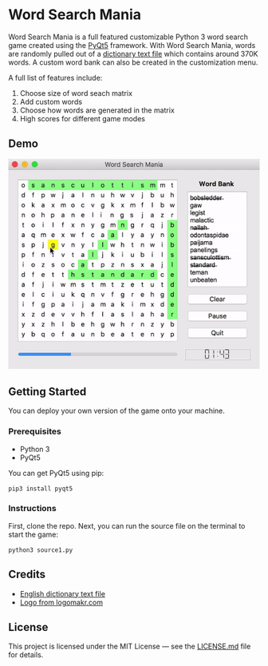 # Word Search Mania
Word Search Mania is a full featured customizable Python 3 word search game created using the [PyQt5](https://www.riverbankcomputing.com/software/pyqt/download5) framework. With Word Search Mania, words are randomly pulled out of a [dictionary text file](https://github.com/dwyl/english-words) which contains around 370K words. A custom word bank can also be created in the customization menu.

A full list of features include:
1. Choose size of word seach matrix
2. Add custom words
3. Choose how words are generated in the matrix
4. High scores for different game modes

## Demo
![Demo for word seach mania.](demo-images/word-search-mania-demo.gif)

## Getting Started
You can deploy your own version of the game onto your machine.
### Prerequisites
+ Python 3
+ PyQt5

You can get PyQt5 using pip:
```
pip3 install pyqt5
```
### Instructions
First, clone the repo. Next, you can run the source file on the terminal to start the game:
```
python3 source1.py
```
## Credits
+ [English dictionary text file](https://github.com/dwyl/english-words)
+ [Logo from logomakr.com](https://logomakr.com)

## License
This project is licensed under the MIT License — see the [LICENSE.md](./LICENSE.md) file for details.

